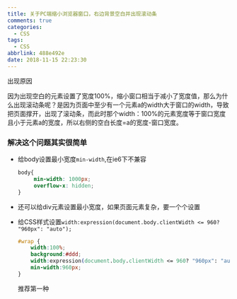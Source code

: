 ```yaml
---
title: 关于PC端缩小浏览器窗口，右边背景空白并出现滚动条
comments: true
categories:
  - CSS
tags:
  - CSS
abbrlink: 488e492e
date: 2018-11-15 22:23:30
---
```


出现原因

因为出现空白的元素设置了宽度100%，缩小窗口相当于减小了宽度值，那么为什么出现滚动条呢？是因为页面中至少有一个元素a的width大于窗口的width，导致把页面撑开，出现了滚动条，而此时那个width：100%的元素宽度等于窗口宽度且小于元素a的宽度，所以右侧的空白长度=a的宽度-窗口宽度。  



### 解决这个问题其实很简单

- 给body设置最小宽度`min-width`,在ie6下不兼容

  ```css
  body{
       min-width: 1000px;
       overflow-x: hidden;
  }
  ```

- 还可以给div元素设置最小宽度，如果页面元素复杂，要一个个设置

- 给CSS样式设置`width:expression(document.body.clientWidth <= 960? "960px": "auto");`

  ```css
  #wrap {
      width:100%;
      background:#ddd;
      width:expression(document.body.clientWidth <= 960? "960px": "auto");
      min-width:960px;
  }
  ```

  推荐第一种